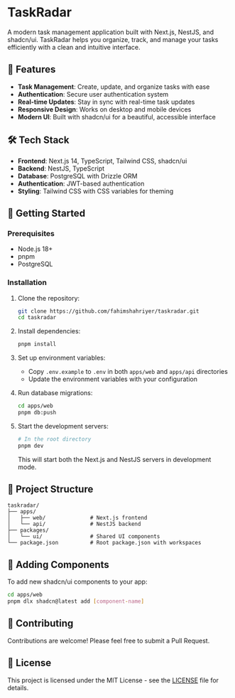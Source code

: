 # TaskRadar

A modern task management application built with Next.js, NestJS, and shadcn/ui. TaskRadar helps you organize, track, and manage your tasks efficiently with a clean and intuitive interface.

## 🚀 Features

- **Task Management**: Create, update, and organize tasks with ease
- **Authentication**: Secure user authentication system
- **Real-time Updates**: Stay in sync with real-time task updates
- **Responsive Design**: Works on desktop and mobile devices
- **Modern UI**: Built with shadcn/ui for a beautiful, accessible interface

## 🛠️ Tech Stack

- **Frontend**: Next.js 14, TypeScript, Tailwind CSS, shadcn/ui
- **Backend**: NestJS, TypeScript
- **Database**: PostgreSQL with Drizzle ORM
- **Authentication**: JWT-based authentication
- **Styling**: Tailwind CSS with CSS variables for theming

## 🚀 Getting Started

### Prerequisites

- Node.js 18+
- pnpm
- PostgreSQL

### Installation

1. Clone the repository:
   ```bash
   git clone https://github.com/fahimshahriyer/taskradar.git
   cd taskradar
   ```

2. Install dependencies:
   ```bash
   pnpm install
   ```

3. Set up environment variables:
   - Copy `.env.example` to `.env` in both `apps/web` and `apps/api` directories
   - Update the environment variables with your configuration

4. Run database migrations:
   ```bash
   cd apps/web
   pnpm db:push
   ```

5. Start the development servers:
   ```bash
   # In the root directory
   pnpm dev
   ```

   This will start both the Next.js and NestJS servers in development mode.

## 📂 Project Structure

```
taskradar/
├── apps/
│   ├── web/              # Next.js frontend
│   └── api/              # NestJS backend
├── packages/
│   └── ui/               # Shared UI components
└── package.json          # Root package.json with workspaces
```

## 📝 Adding Components

To add new shadcn/ui components to your app:

```bash
cd apps/web
pnpm dlx shadcn@latest add [component-name]
```

## 🤝 Contributing

Contributions are welcome! Please feel free to submit a Pull Request.

## 📄 License

This project is licensed under the MIT License - see the [LICENSE](LICENSE) file for details.
